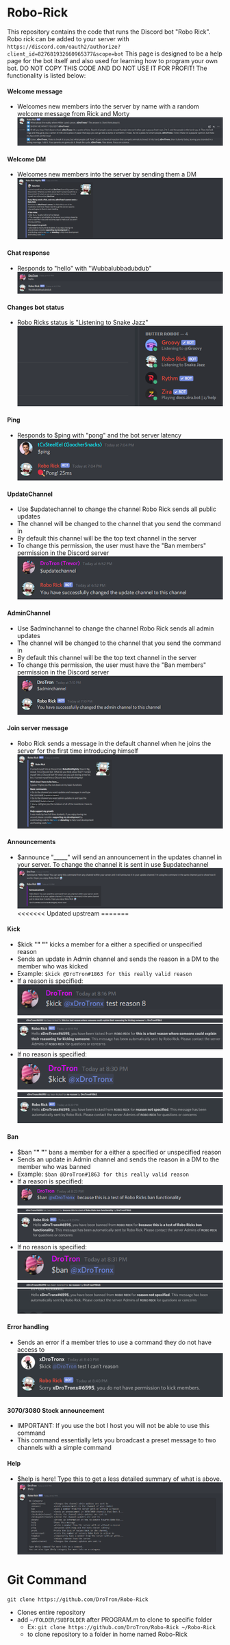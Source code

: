 # Robo-Rick
This repository contains the code that runs the Discord bot "Robo Rick". Robo rick can be added to your server with `https://discord.com/oauth2/authorize?client_id=827681932660965377&scope=bot`
This page is designed to be a help page for the bot itself and also used for learning how to program your own bot. DO NOT COPY THIS CODE AND DO NOT USE IT FOR PROFIT!
The functionality is listed below:

#### Welcome message
   * Welcomes new members into the server by name with a random welcome message from Rick and Morty
![alt text](https://raw.githubusercontent.com/DroTron/Robo-Rick/main/Screenshots/welcomemessages.PNG)
#### Welcome DM
   * Welcomes new members into the server by sending them a DM
![alt text](https://raw.githubusercontent.com/DroTron/Robo-Rick/main/Screenshots/welcomedm.PNG)
#### Chat response
   * Responds to "hello" with "Wubbalubbadubdub"
![alt text](https://raw.githubusercontent.com/DroTron/Robo-Rick/main/Screenshots/hello.PNG)
#### Changes bot status
   * Robo Ricks status is "Listening to Snake Jazz"
![alt text](https://raw.githubusercontent.com/DroTron/Robo-Rick/main/Screenshots/status.PNG)
#### Ping
   * Responds to $ping with "pong" and the bot server latency
![alt text](https://raw.githubusercontent.com/DroTron/Robo-Rick/main/Screenshots/ping.PNG)
#### UpdateChannel
   * Use $updatechannel to change the channel Robo Rick sends all public updates
   * The channel will be changed to the channel that you send the command in
   * By default this channel will be the top text channel in the server
   * To change this permission, the user must have the "Ban members" permission in the Discord server
![alt text](https://raw.githubusercontent.com/DroTron/Robo-Rick/main/Screenshots/updatechannel.PNG)
#### AdminChannel
   * Use $adminchannel to change the channel Robo Rick sends all admin updates
   * The channel will be changed to the channel that you send the command in
   * By default this channel will be the top text channel in the server
   * To change this permission, the user must have the "Ban members" permission in the Discord server
![alt text](https://raw.githubusercontent.com/DroTron/Robo-Rick/main/Screenshots/adminchannel.PNG)
#### Join server message
   * Robo Rick sends a message in the default channel when he joins the server for the first time introducing himself
![alt text](https://raw.githubusercontent.com/DroTron/Robo-Rick/main/Screenshots/joinmessage.PNG)
#### Announcements
   * $announce "_____" will send an announcement in the updates channel in your server. To change the channel it is sent in use $updatechannel
![alt text](https://raw.githubusercontent.com/DroTron/Robo-Rick/main/Screenshots/announce.PNG)
<<<<<<< Updated upstream
=======
#### Kick
   * $kick "__" "__" kicks a member for a either a specified or unspecified reason
   * Sends an update in Admin channel and sends the reason in a DM to the member who was kicked
   * Example: `$kick @DroTron#1863 for this really valid reason` 
   * If a reason is specified:
![alt text](https://raw.githubusercontent.com/DroTron/Robo-Rick/main/Screenshots/kick1.PNG)
![alt text](https://raw.githubusercontent.com/DroTron/Robo-Rick/main/Screenshots/kick2.PNG)
![alt text](https://raw.githubusercontent.com/DroTron/Robo-Rick/main/Screenshots/kick3.png)
   * If no reason is specified:  
![alt text](https://raw.githubusercontent.com/DroTron/Robo-Rick/main/Screenshots/kickNR1.PNG)
![alt text](https://raw.githubusercontent.com/DroTron/Robo-Rick/main/Screenshots/kickNR2.PNG)
![alt text](https://raw.githubusercontent.com/DroTron/Robo-Rick/main/Screenshots/kickNR3.png) 
#### Ban
   * $ban "__" "__" bans a member for a either a specified or unspecified reason
   * Sends an update in Admin channel and sends the reason in a DM to the member who was banned
   * Example: `$ban @DroTron#1863 for this really valid reason` 
   * If a reason is specified:
![alt text](https://raw.githubusercontent.com/DroTron/Robo-Rick/main/Screenshots/ban1.PNG)
![alt text](https://raw.githubusercontent.com/DroTron/Robo-Rick/main/Screenshots/ban2.PNG)
![alt text](https://raw.githubusercontent.com/DroTron/Robo-Rick/main/Screenshots/ban3.png)
   * If no reason is specified:  
![alt text](https://raw.githubusercontent.com/DroTron/Robo-Rick/main/Screenshots/banNR1.PNG)
![alt text](https://raw.githubusercontent.com/DroTron/Robo-Rick/main/Screenshots/banNR2.PNG)
![alt text](https://raw.githubusercontent.com/DroTron/Robo-Rick/main/Screenshots/banNR3.png)
#### Error handling
   * Sends an error if a member tries to use a command they do not have access to  
![alt text](https://raw.githubusercontent.com/DroTron/Robo-Rick/main/Screenshots/errorhandling.png)   
#### 3070/3080 Stock announcement
   * IMPORTANT: If you use the bot I host you will not be able to use this command
   * This command essentially lets you broadcast a preset message to two channels with a simple command
#### Help
   * $help is here! Type this to get a less detailed summary of what is above.   
![alt text](https://raw.githubusercontent.com/DroTron/Robo-Rick/main/Screenshots/help.PNG)

# Git Command
`git clone https://github.com/DroTron/Robo-Rick`
*  Clones entire repository
*  add `~/FOLDER/SUBFOLDER` after PROGRAM.m to clone to specific folder
   * Ex: `git clone https://github.com/DroTron/Robo-Rick ~/Robo-Rick`
   * to clone repository to a folder in home named Robo-Rick
